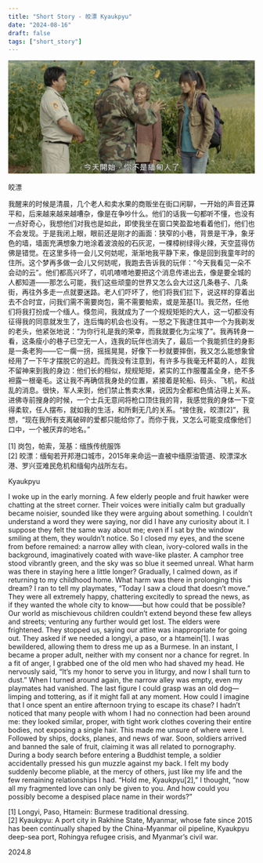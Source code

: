 ```yaml
---
title: "Short Story - 皎漂 Kyaukpyu"
date: "2024-08-16"
draft: false
tags: ["short_story"]
---
```

![img](./images/head.png)

皎漂

我醒来的时候是清晨，几个老人和卖水果的商贩坐在街口闲聊，一开始的声音还算平和，后来越来越来越嘈杂，像是在争吵什么。他们的话我一句都听不懂，也没有一点好奇心，我想他们对我也是如此，即使我坐在窗口笑盈盈地看着他们，他们也不会发现。于是我闭上眼，眼前还是刚才的画面：狭窄的小巷，背景是干净，象牙色的墙，墙面充满想象力地涂着波浪般的石灰泥，一棵樟树绿得火辣，天空蓝得仿佛是错觉。在这里多待一会儿又何妨呢，渐渐地我平静下来，像是回到我童年时的住所。这个梦再多做一会儿又何妨呢，我跑去告诉我的玩伴：“今天我看见一朵不会动的云”。他们都高兴坏了，叽叽喳喳地要把这个消息传递出去，像是要全城的人都知道——那怎么可能，我们这些顽童的世界又怎么会大过这几条巷子、几条街，再往外多走一点就要迷路。老人们吓坏了，他们将我们拦下，说这样的穿着出去不合时宜，问我们需不需要岗包，需不需要帕索，或是笼基[1]。我茫然，任他们将我打扮成一个缅人。倏忽间，我就成为了一个规规矩矩的大人，这一切都没有征得我的同意就发生了，连后悔的机会也没有。一怒之下我逮住其中一个为我剃发的老头，他紧张地说：“为你行礼是我的荣幸，而我就要化为尘埃了”。我再转身一看，这条瘦小的巷子已空无一人，连我的玩伴也消失了，最后一个我能抓住的身影是一条老狗——它一瘸一拐，摇摇晃晃，好像下一秒就要摔倒，我又怎么能想象曾经用了一下午才摆脱它的追赶。而我没有注意到，有许多与我毫无杯葛的人，趁我不留神来到我的身边：他们长的相似，规规矩矩，紧实的工作服覆盖全身，绝不多袒露一根毫毛。这让我不再确信我身处的位置，紧接着是轮船、码头、飞机，和战乱的消息。很快，军人来到，他们禁止售卖水果，说因为全都和色情沾得上关系。进佛寺前搜身的时候，一个士兵无意间将枪口顶住我的背，我感觉我的身体一下变得柔软，任人摆布，就如我的生活，和所剩无几的关系。“接住我，皎漂[2]”，我想，“现在我所有支离破碎的爱都只能给你了。而你于我，又怎么可能变成像他们口中，一个被厌弃的地名。”

[1] 岗包，帕索，笼基：缅族传统服饰  
[2] 皎漂：缅甸若开邦港口城市，2015年来命运一直被中缅原油管道、皎漂深水港、罗兴亚难民危机和缅甸内战所左右。  


Kyaukpyu

I woke up in the early morning. A few elderly people and fruit hawker were chatting at the street corner. Their voices were initially calm but gradually became noisier, sounded like they were arguing about something. I couldn’t understand a word they were saying, nor did I have any curiosity about it. I suppose they felt the same way about me; even if I sat by the window smiling at them, they wouldn’t notice. So I closed my eyes, and the scene from before remained: a narrow alley with clean, ivory-colored walls in the background, imaginatively coated with wave-like plaster. A camphor tree stood vibrantly green, and the sky was so blue it seemed unreal. What harm was there in staying here a little longer? Gradually, I calmed down, as if returning to my childhood home. What harm was there in prolonging this dream? I ran to tell my playmates, “Today I saw a cloud that doesn’t move.” They were all extremely happy, chattering excitedly to spread the news, as if they wanted the whole city to know——but how could that be possible? Our world as mischievous children couldn’t extend beyond these few alleys and streets; venturing any further would get lost. The elders were frightened. They stopped us, saying our attire was inappropriate for going out. They asked if we needed a longyi, a paso, or a htamein[1]. I was bewildered, allowing them to dress me up as a Burmese. In an instant, I became a proper adult, neither with my consent nor a chance for regret. In a fit of anger, I grabbed one of the old men who had shaved my head. He nervously said, “It’s my honor to serve you in liturgy, and now I shall turn to dust.” When I turned around again, the narrow alley was empty, even my playmates had vanished. The last figure I could grasp was an old dog—limping and tottering, as if it might fall at any moment. How could I imagine that I once spent an entire afternoon trying to escape its chase? I hadn’t noticed that many people with whom I had no connection had been around me: they looked similar, proper, with tight work clothes covering their entire bodies, not exposing a single hair. This made me unsure of where were I. Followed by ships, docks, planes, and news of war. Soon, soldiers arrived and banned the sale of fruit, claiming it was all related to pornography. During a body search before entering a Buddhist temple, a soldier accidentally pressed his gun muzzle against my back. I felt my body suddenly become pliable, at the mercy of others, just like my life and the few remaining relationships I had. “Hold me, Kyaukpyu[2],” I thought, “now all my fragmented love can only be given to you. And how could you possibly become a despised place name in their words?”

[1] Longyi, Paso, Htamein: Burmese traditional dressing.  
[2] Kyaukpyu: A port city in Rakhine State, Myanmar, whose fate since 2015 has been continually shaped by the China-Myanmar oil pipeline, Kyaukpyu deep-sea port, Rohingya refugee crisis, and Myanmar’s civil war.

2024.8
